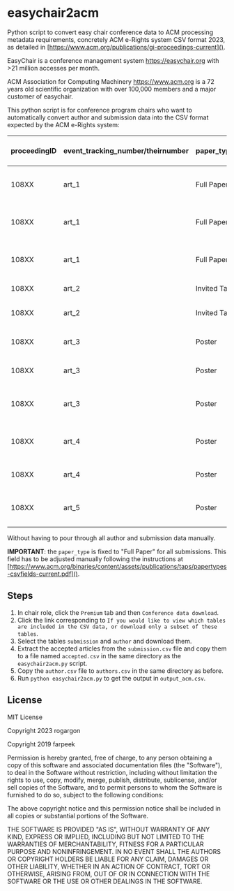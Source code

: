 # easychair2acm

Python script to convert easy chair conference data to ACM processing metadata requirements,
concretely ACM e-Rights system CSV format 2023, as detailed in 
[https://www.acm.org/publications/gi-proceedings-current]().

EasyChair is a conference management system  https://easychair.org with >21 million accesses per month.

ACM Association for Computing Machinery https://www.acm.org is a 72 years old scientific organization 
with over 100,000 members and a major customer of easychair.

This python script is for conference program chairs who want to automatically convert author and submission data 
into the CSV format expected by the ACM e-Rights system:

| proceedingID | event_tracking_number/theirnumber | paper_type   | theTitle                                   | prefix | first_name | middle_name | last_name  | suffix | author_sequence_no | contact_author | ACM_profile_id | ACM_client_no | orcid               | email                           | department_school_lab                         | institution / AFFILIATION                   | city            | state_province | country | secondary_department_school_lab     | secondary_institution | secondary_city | secondary_state_province | secondary_country | section_title     | section_seq_no | published_article_number | start_page | end_page | article_seq_no | art_submission_date | art_approval_date | source (submission system) | abstract                 |
|--------------|-----------------------------------|--------------|--------------------------------------------|--------|------------|-------------|------------|--------|--------------------|----------------|----------------|---------------|---------------------|---------------------------------|-----------------------------------------------|---------------------------------------------|-----------------|----------------|---------|-------------------------------------|-----------------------|----------------|--------------------------|-------------------|-------------------|----------------|--------------------------|------------|----------|----------------|---------------------|-------------------|----------------------------|--------------------------|
| 108XX        | art_1                             | Full Paper   | Essentials of Ancient Hardware Engineering | Dr.    | Kevin      | J.          | Bacon      | Jr.    | 2                  | no             |                |               |                     | kjbacon@google.com              | Department of Library and Information Science | University of Michigan                      | Ann Arbor       | MI             | USA     | Department of Communications        | University of Chicago | Chicago        |                          | USA               | System Management | 3              | 5                        | 1          | 5        | 7              | 7/1/2021            | 10/23/2021        | Craig Rodkin               | Enter your abstract here |
| 108XX        | art_1                             | Full Paper   | Essentials of Ancient Hardware Engineering | Mr.    | Jon        | M.          | Bon Jovi   |        | 1                  | yes            |                |               |                     | jbj@rutgers.edu                 | Department of Anthropology and Social Science | Rutgers, The State University of New Jersey | Newark          | NJ             | USA     |                                     |                       |                |                          |                   | System Management | 3              | 5                        | 1          | 5        | 7              | 7/1/2021            | 10/23/2021        | Craig Rodkin               | Enter your abstract here |
| 108XX        | art_1                             | Full Paper   | Essentials of Ancient Hardware Engineering | Dr.    | Kevin      |             | Costner    | III    | 3                  | no             |                |               |                     | kev_cos@yahoo.com               |                                               | INRIA                                       | Paris           |                | France  |                                     |                       |                |                          |                   | System Management | 3              | 5                        | 1          | 5        | 7              | 7/1/2021            | 10/23/2021        | Craig Rodkin               | Enter your abstract here |
| 108XX        | art_2                             | Invited Talk | Generating Traffic Data                    |        | Nicholas   |             | Carter     |        | 1                  | no             | 90000001026    |               | 1234-9876           | nicholas_carter@utoronto.edu.ca |                                               | University of Toronto                       | Toronto         |                | Canada  |                                     |                       |                |                          |                   | Event Reports     | 1              | 12                       | 1          | 23       | 14             | 5/13/2021           | 10/23/2021        | Craig Rodkin               |                          |
| 108XX        | art_2                             | Invited Talk | Generating Traffic Data                    |        | Kevin      |             | Richardson |        | 2                  | yes            |                |               |                     | krichardson@nsu.edu             |                                               | Nova Southeastern University                | Fort Lauderdale | FL             | USA     | Department of Science & Engineering | Ave Maria University  | Ave Maria      | FL                       | USA               | Event Reports     | 1              | 12                       | 1          | 23       | 14             | 5/13/2021           | 10/23/2021        | Craig Rodkin               |                          |
| 108XX        | art_3                             | Poster       | Sample Poster Title                        |        | Craig      | Barry       | Rodkin     |        | 2                  | no             |                |               |                     | rodkin@hq.acm.org               | Publications Dpt.                             | ACM                                         | NY              | NY             | USA     |                                     | SFDS                  | Belle Harbor   | NY                       |                   | Fake Section      | 2              |                          | 234        | 242      | 10             | 6/29/2021           | 10/23/2021        | Craig Rodkin               | Sample Abstract 1        |
| 108XX        | art_3                             | Poster       | Sample Poster Title                        |        | Anna       |             | Lacson     |        | 1                  | no             |                |               |                     | lacson@hq.acm.org               |                                               | ACM                                         | New York        | New York       |         |                                     |                       |                |                          |                   | Fake Section      | 2              |                          | 234        | 242      | 10             | 6/29/2021           | 10/23/2021        | Craig Rodkin               | Sample Abstract 1        |
| 108XX        | art_3                             | Poster       | Sample Poster Title                        |        | Laura      | L.          | Lander     |        | 3                  | yes            | 90000001099    |               | 0000-0001-6769-7867 | lander@hq.acm.org               |                                               | ACM                                         | New York        | NY             | USA     |                                     |                       |                |                          |                   | Fake Section      | 2              |                          | 234        | 242      | 10             | 6/29/2021           | 10/23/2021        | Craig Rodkin               | Sample Abstract 1        |
| 108XX        | art_4                             | Poster       | Sample Poster Title222                     |        | Craig      | B           | Rodkin     |        | 2                  | no             | 90000001088    |               | 0000-0001-9999-9999 | rodkin@hq.acm.org               | Publications Dpt.                             | ACM                                         | NY              | NY             | USA     |                                     | SFDS                  | Belle Harbor   | NY                       |                   | Fake Section      | 1              |                          | 243        | 251      | 11             | 6/14/2021           | 10/23/2021        | Craig Rodkin               | sample abstract 2        |
| 108XX        | art_4                             | Poster       | Sample Poster Title222                     |        | Anna       |             | Lacson     |        | 1                  | yes            |                |               |                     | lacson@hq.acm.org               |                                               | ACM                                         | New York        | New York       |         |                                     |                       |                |                          |                   | Fake Section      | 1              |                          | 243        | 251      | 11             | 6/14/2021           | 10/23/2021        | Craig Rodkin               | sample abstract 2        |
| 108XX        | art_5                             | Poster       | Sample Poster Title3333                    |        | Laura      | Linda       | Lander     |        | 1                  | yes            | 900000010      |               | 0000-0001-6769-7867 | lander@hq.acm.org               |                                               | ACM                                         | New York        | NY             | USA     | Dept. of infrastructure             | NSF                   | Los Angeles    | CA                       | USA               | Fake Section      | 3              |                          | 252        | 260      | 12             | 5/21/2021           | 10/19/2021        | Craig Rodkin               | sample abstract 3        |

Without having to pour through all author and submission data manually.

**IMPORTANT**: the `paper_type` is fixed to "Full Paper" for all submissions. This field has to be adjusted manually 
following the instructions at [https://www.acm.org/binaries/content/assets/publications/taps/papertypes-csvfields-current.pdf]().

## Steps

1. In chair role, click the `Premium` tab and then `Conference data download`.
2. Click the link corresponding to `If you would like to view which tables are included in the CSV data, or download only a subset of these tables`.
3. Select the tables `submission` and `author` and download them.
4. Extract the accepted articles from the `submission.csv` file and copy them to a file named `accepted.csv` 
in the same directory as the `easychair2acm.py` script.
5. Copy the `author.csv` file to `authors.csv` in the same directory as before.
6. Run `python easychair2acm.py` to get the output in `output_acm.csv`.

## License

MIT License

Copyright 2023 rogargon

Copyright 2019 farpeek

Permission is hereby granted, free of charge, to any person obtaining a copy of this software and associated documentation files (the "Software"), to deal in the Software without restriction, including without limitation the rights to use, copy, modify, merge, publish, distribute, sublicense, and/or sell copies of the Software, and to permit persons to whom the Software is furnished to do so, subject to the following conditions:

The above copyright notice and this permission notice shall be included in all copies or substantial portions of the Software.

THE SOFTWARE IS PROVIDED "AS IS", WITHOUT WARRANTY OF ANY KIND, EXPRESS OR IMPLIED, INCLUDING BUT NOT LIMITED TO THE WARRANTIES OF MERCHANTABILITY, FITNESS FOR A PARTICULAR PURPOSE AND NONINFRINGEMENT. IN NO EVENT SHALL THE AUTHORS OR COPYRIGHT HOLDERS BE LIABLE FOR ANY CLAIM, DAMAGES OR OTHER LIABILITY, WHETHER IN AN ACTION OF CONTRACT, TORT OR OTHERWISE, ARISING FROM, OUT OF OR IN CONNECTION WITH THE SOFTWARE OR THE USE OR OTHER DEALINGS IN THE SOFTWARE.

